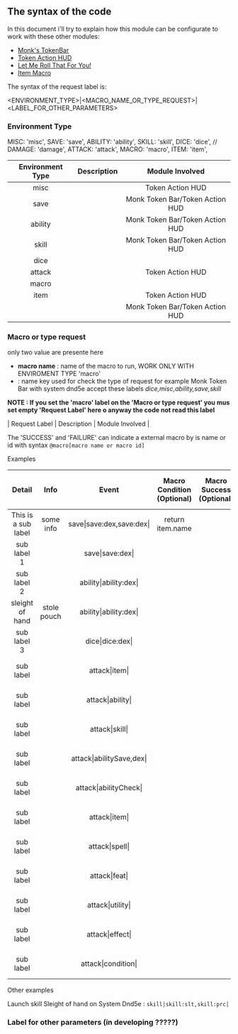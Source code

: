 ## The syntax of the code

In this document i'll try to explain how this module can be configurate to work with these other modules:

- [Monk's TokenBar](https://github.com/ironmonk88/monks-tokenbar)
- [Token Action HUD](https://github.com/Drental/fvtt-tokenactionhud)
- [Let Me Roll That For You!](https://github.com/League-of-Foundry-Developers/fvtt-module-lmrtfy)
- [Item Macro](https://github.com/Kekilla0/Item-Macro)

The syntax of the request label is:

<ENVIRONMENT_TYPE>|<MACRO_NAME_OR_TYPE_REQUEST>|<LABEL_FOR_OTHER_PARAMETERS>

### Environment Type

  MISC: 'misc',
  SAVE: 'save',
  ABILITY: 'ability',
  SKILL: 'skill',
  DICE: 'dice',
  // DAMAGE: 'damage',
  ATTACK: 'attack',
  MACRO: 'macro',
  ITEM: 'item',

| Environment Type | Description                | Module Involved       |
|:----------------:|:--------------------------:|:---------------------:|
| misc             |                            | Token Action HUD        |
| save             |                            | Monk Token Bar/Token Action HUD        |
| ability          |                            | Monk Token Bar/Token Action HUD        |
| skill            |                            | Monk Token Bar/Token Action HUD        |
| dice             |                            |         |
| attack           |                            | Token Action HUD      |
| macro            |                            |                       |
| item             |                            | Token Action HUD                       |
| <EMPTY LABEL>    |                            | Monk Token Bar/Token Action HUD        |

### Macro or type request

only two value are presente here

- **macro name** : name of the macro to run, WORK ONLY WITH ENVIROMENT TYPE 'macro'
- **<MODULE LABEL TYPE>** : name key used for check the type of request for example Monk Token Bar with system dnd5e accept these labels _dice,misc,ability,save,skill_   

**NOTE : If you set the 'macro' label on the 'Macro or type request' you mus set empty 'Request Label' here o anyway the code not read this label**

| Request Label | Description                | Module Involved       |

The 'SUCCESS' and 'FAILURE' can indicate a external macro by is name or id with syntax `@macro[macro name or macro id]`

Examples

| Detail | Info | Event | Macro Condition (Optional) | Macro Success (Optional) | Macro Failure (Optional) | Module Involved (only info) |
|:-------------------:|:----------:|:----------------------:|:----------------:|:----:|:----:|:--------:|
| This is a sub label | some info  | save\|save:dex,save:dex\| | return item.name |  |  | Monk Token Bar   |
| sub label 1         |            | save\|save:dex\|       |                  |  |  | Monk Token Bar   |
| sub label 2         |            | ability\|ability:dex\| |                  |  |  | Monk Token Bar   |
| sleight of hand     | stole pouch| ability\|ability:dex\| |                  |  |  | Monk Token Bar   |
| sub label 3         |            | dice\|dice:dex\|      |                  |  |  | Monk Token Bar   |
| sub label           |            | attack\|item\|           |                  |  |  | Token Action HUD |
| sub label           |            | attack\|ability\|        |                  |  |  | Token Action HUD |
| sub label           |            | attack\|skill\|          |                  |  |  | Token Action HUD |
| sub label           |            | attack\|abilitySave,dex\||                  |  |  | Token Action HUD |
| sub label           |            | attack\|abilityCheck\|   |                  |  |  | Token Action HUD |
| sub label           |            | attack\|item\|           |                  |  |  | Token Action HUD |
| sub label           |            | attack\|spell\|          |                  |  |  | Token Action HUD |
| sub label           |            | attack\|feat\|           |                  |  |  | Token Action HUD |
| sub label           |            | attack\|utility\|        |                  |  |  | Token Action HUD |
| sub label           |            | attack\|effect\|         |                  |  |  | Token Action HUD |
| sub label           |            | attack\|condition\|      |                  |  |  | Token Action HUD |

Other examples

Launch skill Sleight of hand on System Dnd5e : `skill|skill:slt,skill:prc|`

### Label for other parameters (in developing ?????)